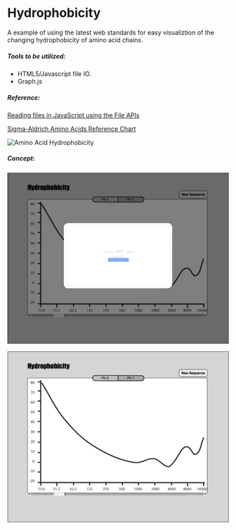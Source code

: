 Hydrophobicity
==============
A example of using the latest web standards for easy visualiztion of the changing hydrophobicity of amino acid chains.

##### Tools to be utilized:

- HTML5/Javascript file IO.
- Graph.js

##### Reference:

[Reading files in JavaScript using the File APIs](http://www.html5rocks.com/en/tutorials/file/dndfiles/)

[Sigma-Aldrich Amino Acids Reference Chart](http://www.sigmaaldrich.com/life-science/metabolomics/learning-center/amino-acid-reference-chart.html)

![Amino Acid Hydrophobicity](http://www.sigmaaldrich.com/content/dam/sigma-aldrich/life-science/biochemicals/migrationbiochemicals1/2nd-graph.gif)

##### Concept:

![Concept Image Two](https://raw.githubusercontent.com/LeeBergstrand/Hydrophobicity/master/Concept/ConceptTwo.jpg)

![Concept Image One](https://raw.githubusercontent.com/LeeBergstrand/Hydrophobicity/master/Concept/ConceptOne.jpg)
